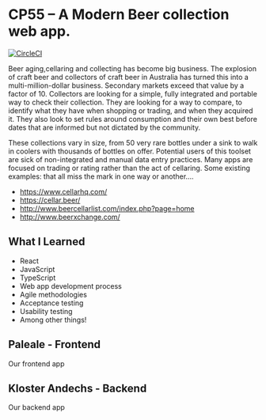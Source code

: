 # CP55 – A Modern Beer collection web app.

[![CircleCI](https://circleci.com/bb/ctiu6442/m14b-group-1-cp55.svg?style=svg&circle-token=78ca3c635156fa92ee8efb0cac835ae2031761e0)](https://circleci.com/bb/ctiu6442/m14b-group-1-cp55)

Beer aging,cellaring and collecting has become big business. The explosion of craft beer and collectors of craft beer in Australia has turned this into a multi-million-dollar business. Secondary markets exceed that value by a factor of 10. Collectors are looking for a simple, fully integrated and portable way to check their collection. They are looking for a way to compare, to identify what they have when shopping or trading, and when they acquired it. They also look to set rules around consumption and their own best before dates that are informed but not dictated by the community.

These collections vary in size, from 50 very rare bottles under a sink to walk in coolers with thousands of bottles on offer. Potential users of this toolset are sick of non-integrated and manual data entry practices.
Many apps are focused on trading or rating rather than the act of cellaring.
Some existing examples: that all miss the mark in one way or another....

* https://www.cellarhq.com/
* https://cellar.beer/
* http://www.beercellarlist.com/index.php?page=home
* http://www.beerxchange.com/

## What I Learned
- React
- JavaScript
- TypeScript
- Web app development process
- Agile methodologies
- Acceptance testing
- Usability testing
- Among other things!

## Paleale - Frontend
Our frontend app

## Kloster Andechs - Backend
Our backend app
